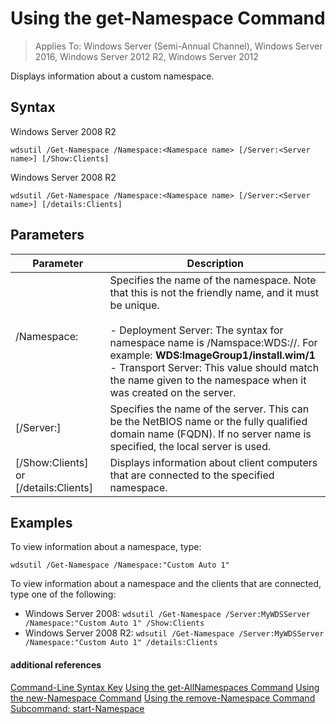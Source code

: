 # Using the get-Namespace Command

>Applies To: Windows Server (Semi-Annual Channel), Windows Server 2016, Windows Server 2012 R2, Windows Server 2012

Displays information about a custom namespace.
## Syntax
Windows Server 2008 R2
```
wdsutil /Get-Namespace /Namespace:<Namespace name> [/Server:<Server name>] [/Show:Clients]
```
Windows Server 2008 R2
```
wdsutil /Get-Namespace /Namespace:<Namespace name> [/Server:<Server name>] [/details:Clients]
```
## Parameters
|Parameter|Description|
|-------|--------|
|/Namespace:<Namespace name>|Specifies the name of the namespace. Note that this is not the friendly name, and it must be unique.<br /><br />-   Deployment Server: The syntax for namespace name is /Namspace:WDS:<ImageGroup>/<ImageName>/<Index>. For example: **WDS:ImageGroup1/install.wim/1**<br />-   Transport Server: This value should match the name given to the namespace when it was created on the server.|
|[/Server:<Server name>]|Specifies the name of the server. This can be the NetBIOS name or the fully qualified domain name (FQDN). If no server name is specified, the local server is used.|
|[/Show:Clients] or [/details:Clients]|Displays information about client computers that are connected to the specified namespace.|
## <a name="BKMK_examples"></a>Examples
To view information about a namespace, type:
```
wdsutil /Get-Namespace /Namespace:"Custom Auto 1"
```
To view information about a namespace and the clients that are connected, type one of the following:
-   Windows Server 2008: `wdsutil /Get-Namespace /Server:MyWDSServer /Namespace:"Custom Auto 1" /Show:Clients`
-   Windows Server 2008 R2: `wdsutil /Get-Namespace /Server:MyWDSServer /Namespace:"Custom Auto 1" /details:Clients`
#### additional references
[Command-Line Syntax Key](command-line-syntax-key.md)
[Using the get-AllNamespaces Command](using-the-get-allnamespaces-command.md)
[Using the new-Namespace Command](using-the-new-namespace-command.md)
[Using the remove-Namespace Command](using-the-remove-namespace-command.md)
[Subcommand: start-Namespace](subcommand-start-namespace.md)
